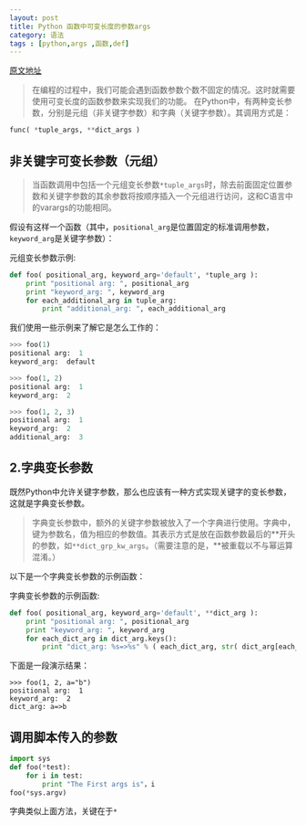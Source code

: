 ```yaml
---
layout: post
title: Python 函数中可变长度的参数args
category: 语法
tags : [python,args ,函数,def]
---
```


[原文地址](http://www.pythoner.com/4.html)

> 在编程的过程中，我们可能会遇到函数参数个数不固定的情况。这时就需要使用可变长度的函数参数来实现我们的功能。
在Python中，有两种变长参数，分别是元组（非关键字参数）和字典（关键字参数）。其调用方式是：

```py
func( *tuple_args, **dict_args )
```

非关键字可变长参数（元组）
---------

> 当函数调用中包括一个元组变长参数`*tuple_args`时，除去前面固定位置参数和关键字参数的其余参数将按顺序插入一个元组进行访问，这和C语言中的varargs的功能相同。

假设有这样一个函数（其中，`positional_arg`是位置固定的标准调用参数，`keyword_arg`是关键字参数）：

元组变长参数示例:

```py
def foo( positional_arg, keyword_arg='default', *tuple_arg ):
    print "positional arg: ", positional_arg
    print "keyword_arg: ", keyword_arg
    for each_additional_arg in tuple_arg:
        print "additional_arg: ", each_additional_arg
```

我们使用一些示例来了解它是怎么工作的：

```py
>>> foo(1)
positional arg:  1
keyword_arg:  default

>>> foo(1, 2)
positional arg:  1
keyword_arg:  2

>>> foo(1, 2, 3)
positional arg:  1
keyword_arg:  2
additional_arg:  3
```

2.字典变长参数
-----

既然Python中允许关键字参数，那么也应该有一种方式实现关键字的变长参数，这就是字典变长参数。

> 字典变长参数中，额外的关键字参数被放入了一个字典进行使用。字典中，键为参数名，值为相应的参数值。其表示方式是放在函数参数最后的**开头的参数，如`**dict_grp_kw_args`。（需要注意的是，**被重载以不与幂运算混淆。）

以下是一个字典变长参数的示例函数：

字典变长参数的示例函数:

```py
def foo( positional_arg, keyword_arg='default', **dict_arg ):
    print "positional arg: ", positional_arg
    print "keyword_arg: ", keyword_arg
    for each_dict_arg in dict_arg.keys():
        print "dict_arg: %s=>%s" % ( each_dict_arg, str( dict_arg[each_dict_arg] ) )
```

下面是一段演示结果：

```
>>> foo(1, 2, a="b")
positional arg:  1
keyword_arg:  2
dict_arg: a=>b
```

调用脚本传入的参数
----

```py
import sys
def foo(*test):
    for i in test:
        print "The First args is"，i
foo(*sys.argv)
```

字典类似上面方法，关键在于`*`